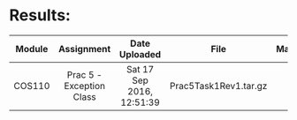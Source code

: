 # Results:

Module |        Assignment        |       Date Uploaded       |         File          | Mark | User Log
------ | :----------------------: | :-----------------------: | :-------------------: | ---: | -------:
COS110 | Prac 5 - Exception Class | Sat 17 Sep 2016, 12:51:39 | Prac5Task1Rev1.tar.gz |    5 |
